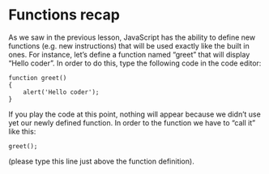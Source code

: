# Functions recap

As we saw in the previous lesson, JavaScript has the ability to define new functions (e.g. new instructions) that will be used exactly like the built in ones.
For instance, let’s define a function named “greet” that will display “Hello coder”. In order to do this, type the following code in the code editor:

```
function greet()
{
	alert('Hello coder');
}
```

If you play the code at this point, nothing will appear because we didn’t use yet our newly defined function. In order to the function we have to “call it” like this:

```
greet();
```

(please type this line just above the function definition).
